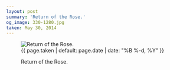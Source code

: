```yaml
---
layout: post
summary: 'Return of the Rose.'
og_image: 330-1280.jpg
taken: May 30, 2014
---
```


<figure class="post" data-src="{{ site.assets_url }}/{{ page.og_image }}">
<img alt="Return of the Rose." sizes="(min-width: 700px) 50vw, calc(100vw - 2rem)" src="{{ site.assets_url }}/330-640.jpg" srcset="{{ site.assets_url }}/330-1280.jpg 1280w, {{ site.assets_url }}/330-960.jpg 960w, {{ site.assets_url }}/330-640.jpg 640w, {{ site.assets_url }}/330-320.jpg 320w"/>
<figcaption>
<time>{{ page.taken | default: page.date | date: "%B %-d, %Y" }}</time>
<p>Return of the Rose.</p>
</figcaption>
</figure>

